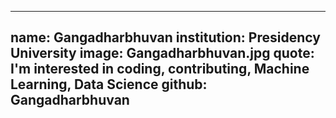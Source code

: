 ---
name: Gangadharbhuvan
institution: Presidency University
image: Gangadharbhuvan.jpg
quote: I'm interested in coding, contributing, Machine Learning, Data Science
github: Gangadharbhuvan
------
